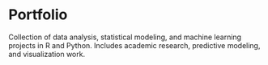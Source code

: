 # Portfolio
Collection of data analysis, statistical modeling, and machine learning projects in R and Python. Includes academic research, predictive modeling, and visualization work.
